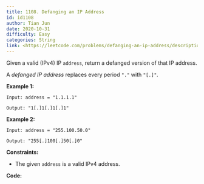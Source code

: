```yaml
---
title: 1108. Defanging an IP Address
id: id1108
author: Tian Jun
date: 2020-10-31
difficulty: Easy
categories: String
link: <https://leetcode.com/problems/defanging-an-ip-address/description/>
---
```


Given a valid (IPv4) IP `address`, return a defanged version of that IP
address.

A _defanged  IP address_ replaces every period `"."` with `"[.]"`.



**Example 1:**
            
	Input: address = "1.1.1.1"    
	Output: "1[.]1[.]1[.]1"    

**Example 2:**
            
	Input: address = "255.100.50.0"    
	Output: "255[.]100[.]50[.]0"    



**Constraints:**

  * The given `address` is a valid IPv4 address.


**Code:**
